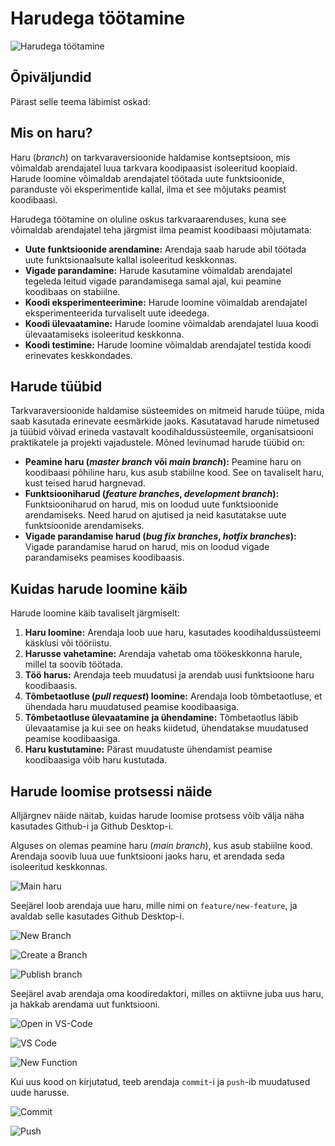 # Harudega töötamine

![Harudega töötamine](Working-With-Branches.webp)

## Õpiväljundid

Pärast selle teema läbimist oskad:


## Mis on haru?

Haru (*branch*) on tarkvaraversioonide haldamise kontseptsioon, mis võimaldab arendajatel luua tarkvara koodipaasist isoleeritud koopiaid. Harude loomine võimaldab arendajatel töötada uute funktsioonide, paranduste või eksperimentide kallal, ilma et see mõjutaks peamist koodibaasi.

Harudega töötamine on oluline oskus tarkvaraarenduses, kuna see võimaldab arendajatel teha järgmist ilma peamist koodibaasi mõjutamata:

- **Uute funktsioonide arendamine:** Arendaja saab harude abil töötada uute funktsionaalsute kallal isoleeritud keskkonnas.
- **Vigade parandamine:** Harude kasutamine võimaldab arendajatel tegeleda leitud vigade parandamisega samal ajal, kui peamine koodibaas on stabiilne.
- **Koodi eksperimenteerimine:** Harude loomine võimaldab arendajatel eksperimenteerida turvaliselt uute ideedega.
- **Koodi ülevaatamine:** Harude loomine võimaldab arendajatel luua koodi ülevaatamiseks isoleeritud keskkonna.
- **Koodi testimine:** Harude loomine võimaldab arendajatel testida koodi erinevates keskkondades.

## Harude tüübid

Tarkvaraversioonide haldamise süsteemides on mitmeid harude tüüpe, mida saab kasutada erinevate eesmärkide jaoks. Kasutatavad harude nimetused ja tüübid võivad erineda vastavalt koodihaldussüsteemile, organisatsiooni praktikatele ja projekti vajadustele. Mõned levinumad harude tüübid on:

- **Peamine haru (*master branch* või *main branch*):** Peamine haru on koodibaasi põhiline haru, kus asub stabiilne kood. See on tavaliselt haru, kust teised harud hargnevad.
- **Funktsiooniharud (*feature branches*, *development branch*):** Funktsiooniharud on harud, mis on loodud uute funktsioonide arendamiseks. Need harud on ajutised ja neid kasutatakse uute funktsioonide arendamiseks.
- **Vigade parandamise harud (*bug fix branches*, *hotfix branches*):** Vigade parandamise harud on harud, mis on loodud vigade parandamiseks peamises koodibaasis.

## Kuidas harude loomine käib

Harude loomine käib tavaliselt järgmiselt:

1. **Haru loomine:** Arendaja loob uue haru, kasutades koodihaldussüsteemi käsklusi või tööriistu.
2. **Harusse vahetamine:** Arendaja vahetab oma töökeskkonna harule, millel ta soovib töötada.
3. **Töö harus:** Arendaja teeb muudatusi ja arendab uusi funktsioone haru koodibaasis.
4. **Tõmbetaotluse (*pull request*) loomine:** Arendaja loob tõmbetaotluse, et ühendada haru muudatused peamise koodibaasiga.
5. **Tõmbetaotluse ülevaatamine ja ühendamine:** Tõmbetaotlus läbib ülevaatamise ja kui see on heaks kiidetud, ühendatakse muudatused peamise koodibaasiga.
6. **Haru kustutamine:** Pärast muudatuste ühendamist peamise koodibaasiga võib haru kustutada.

## Harude loomise protsessi näide

Alljärgnev näide näitab, kuidas harude loomise protsess võib välja näha kasutades Github-i ja Github Desktop-i.

Alguses on olemas peamine haru (*main branch*), kus asub stabiilne kood. Arendaja soovib luua uue funktsiooni jaoks haru, et arendada seda isoleeritud keskkonnas.

![Main haru](main.png)

Seejärel loob arendaja uue haru, mille nimi on `feature/new-feature`, ja avaldab selle kasutades Github Desktop-i.

![New Branch](new-branch-button.png)

![Create a Branch](create-branch-button.png)

![Publish branch](publish-branch.png)

Seejärel avab arendaja oma koodiredaktori, milles on aktiivne juba uus haru, ja hakkab arendama uut funktsiooni.

![Open in VS-Code](open-in-editor.png)

![VS Code](VS-Code.png)

![New Function](new-function.png)

Kui uus kood on kirjutatud, teeb arendaja `commit`-i ja `push`-ib muudatused uude harusse.

![Commit](commit.png)

![Push](push.png)

